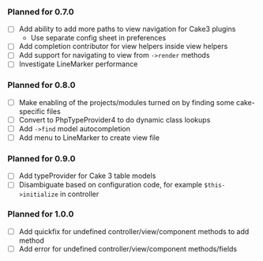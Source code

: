 ### Planned for 0.7.0

- [ ] Add ability to add more paths to view navigation for Cake3 plugins
    - Use separate config sheet in preferences
- [ ] Add completion contributor for view helpers inside view helpers
- [ ] Add support for navigating to view from `->render` methods
- [ ] Investigate LineMarker performance

### Planned for 0.8.0

- [ ] Make enabling of the projects/modules turned on by finding some cake-specific files
- [ ] Convert to PhpTypeProvider4 to do dynamic class lookups
- [ ] Add `->find` model autocompletion
- [ ] Add menu to LineMarker to create view file

### Planned for 0.9.0

- [ ] Add typeProvider for Cake 3 table models 
- [ ] Disambiguate based on configuration code, for example `$this->initialize`
      in controller

### Planned for 1.0.0

- [ ] Add quickfix for undefined controller/view/component methods to add method
- [ ] Add error for undefined controller/view/component methods/fields
